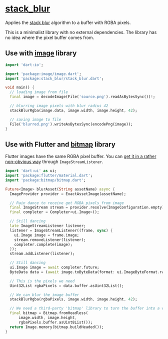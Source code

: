 # [stack_blur](https://github.com/rtmigo/stack_blur_dart)

Applies the [stack blur](https://underdestruction.com/2004/02/25/stackblur-2004/) algorithm to
a buffer with RGBA pixels.

This is a minimalist library with no external dependencies.  The library has no idea where the
pixel buffer comes from.

## Use with [image](https://pub.dev/packages/image) library

```dart
import 'dart:io';

import 'package:image/image.dart';
import 'package:stack_blur/stack_blur.dart';

void main() {
  // loading image from file
  final image = decodeImage(File('source.png').readAsBytesSync())!;

  // blurring image pixels with blur radius 42
  stackBlurRgba(image.data, image.width, image.height, 42);

  // saving image to file
  File('blurred.png').writeAsBytesSync(encodePng(image));
}
```

## Use with Flutter and [bitmap](https://pub.dev/packages/bitmap) library

Flutter images have the same RGBA pixel buffer. You can [get it in a rather non-obvious
way](https://stackoverflow.com/a/60297917) through `ImageStreamListener`.

``` dart
import 'dart:ui' as ui;
import 'package:flutter/material.dart';
import 'package:bitmap/bitmap.dart';

Future<Image> blurAsset(String assetName) async {
  ImageProvider provider = ExactAssetImage(assetName);

  // Rain dance to receive get RGBA pixels from image
  final ImageStream stream = provider.resolve(ImageConfiguration.empty);
  final completer = Completer<ui.Image>();

  // Still dancing
  late ImageStreamListener listener;
  listener = ImageStreamListener((frame, sync) {
    ui.Image image = frame.image;
    stream.removeListener(listener);
    completer.complete(image);
  });
  stream.addListener(listener);

  // Still dancing
  ui.Image image = await completer.future;
  ByteData data = (await image.toByteData(format: ui.ImageByteFormat.rawRgba))!;

  // This is the pixels we need
  Uint32List rgbaPixels = data.buffer.asUint32List();

  // We can blur the image buffer
  stackBlurRgba(rgbaPixels, image.width, image.height, 42);

  // We need a third-party 'bitmap' library to turn the buffer into a widget
  final bitmap = Bitmap.fromHeadless(
      image.width, image.height,
      rgbaPixels.buffer.asUint8List());
  return Image.memory(bitmap.buildHeaded());
}
```
